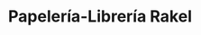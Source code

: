 ---
title: "Papelería-Librería Rakel"
url: /cazorla/papeleria-libreria-rakel/
shop: material de oficina
---